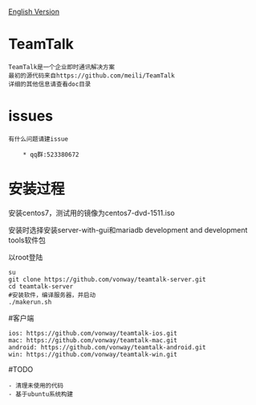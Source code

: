 
[English Version](./README.md)

# TeamTalk
	TeamTalk是一个企业即时通讯解决方案
	最初的源代码来自https://github.com/meili/TeamTalk
	详细的其他信息请查看doc目录
	
# issues 
	有什么问题请建issue 
		
		* qq群:523380672

# 安装过程 
	
安装centos7，测试用的镜像为centos7-dvd-1511.iso

安装时选择安装server-with-gui和mariadb development and development tools软件包

以root登陆	

	su	
	git clone https://github.com/vonway/teamtalk-server.git
	cd teamtalk-server
	#安装软件，编译服务器，并启动
	./makerun.sh

#客户端
	
	ios: https://github.com/vonway/teamtalk-ios.git
	mac: https://github.com/vonway/teamtalk-mac.git
	android: https://github.com/vonway/teamtalk-android.git
	win: https://github.com/vonway/teamtalk-win.git

#TODO

	- 清理未使用的代码
	- 基于ubuntu系统构建
	
	
